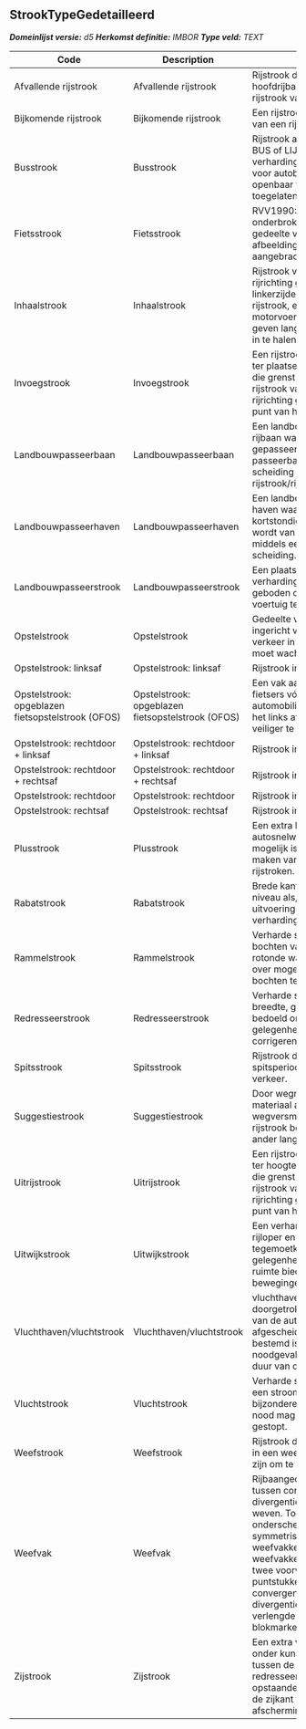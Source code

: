 ﻿## StrookTypeGedetailleerd

*__Domeinlijst versie:__ d5*
*__Herkomst definitie:__ IMBOR*
*__Type veld:__ TEXT*

|__Code__ |__Description__ |__Definitie__	|
|	---	|	---	|   ---	| 
| Afvallende rijstrook | Afvallende rijstrook | Rijstrook die zich afsplitst van de hoofdrijbaan en overgaat in een rijstrook van de afbuigende rijbaan. |
| Bijkomende rijstrook | Bijkomende rijstrook | Een rijstrook die aan de linkerzijde van een rijbaan wordt toegevoegd. |
| Busstrook | Busstrook | Rijstrook aangeduid door de tekst BUS of LIJNBUS op het verhardingsoppervlak en bestemd voor autobussen, ten behoeve van het openbaar vervoer en andere erop toegelaten motorvoertuigen. |
| Fietsstrook | Fietsstrook | RVV1990: Door doorgetrokken of onderbroken strepen gemarkeerd gedeelte van de rijbaan waarop afbeeldingen van een fiets zijn aangebracht. |
| Inhaalstrook | Inhaalstrook | Rijstrook van beperkte lengte, in rijrichting gezien gelegen aan de linkerzijde van een doorgaande rijstrook, en bedoeld om motorvoertuigen gelegenheid te geven langzaam rijdende voertuigen in te halen. |
| Invoegstrook | Invoegstrook | Een rijstrook met een beperkte lengte ter plaatse van een convergentiepunt, die grenst aan een doorgaande rijstrook van een rijbaan en, in rijrichting gezien, begint bij de spitse punt van het puntstuk. |
| Landbouwpasseerbaan | Landbouwpasseerbaan | Een landbouwpasseerbaan is een rijbaan waar landbouwverkeer gepasseerd kan worden. Deze passeerbaan is door een fysieke scheiding afgescheiden van de rijstrook/rijstroken. |
| Landbouwpasseerhaven | Landbouwpasseerhaven | Een landbouwpasseerhaven is een haven waar het landbouwverkeer kortstondig in stil staat. Deze haven wordt van de rijstrook afgescheiden middels een markering of een fysieke scheiding. |
| Landbouwpasseerstrook | Landbouwpasseerstrook | Een plaatselijke verbreding van de verharding waar ruimte wordt geboden om een tegemoetkomend voertuig te laten passeren. |
| Opstelstrook | Opstelstrook | Gedeelte van een rijbaan dat is ingericht voor het opstellen van verkeer in de aangegeven richting dat moet wachten op doorgang. |
| Opstelstrook: linksaf | Opstelstrook: linksaf | Rijstrook in een opstelvak. |
| Opstelstrook: opgeblazen fietsopstelstrook (OFOS) | Opstelstrook: opgeblazen fietsopstelstrook (OFOS) | Een vak aan een kruispint voor fietsers vóór de stopplaats van automobilisten om het sorteren voor het links afslaan te faciliteren en veiliger te maken. |
| Opstelstrook: rechtdoor + linksaf | Opstelstrook: rechtdoor + linksaf | Rijstrook in een opstelvak. |
| Opstelstrook: rechtdoor + rechtsaf | Opstelstrook: rechtdoor + rechtsaf | Rijstrook in een opstelvak. |
| Opstelstrook: rechtdoor | Opstelstrook: rechtdoor | Rijstrook in een opstelvak. |
| Opstelstrook: rechtsaf | Opstelstrook: rechtsaf | Rijstrook in een opstelvak. |
| Plusstrook | Plusstrook | Een extra linker rijstrook op de autosnelweg in Nederland die mogelijk is gemaakt door het smaller maken van de oorspronkelijke rijstroken. |
| Rabatstrook | Rabatstrook | Brede kantopsluiting op hetzelfde niveau als, maar in een andere uitvoering dan, het verhardingsoppervlak. |
| Rammelstrook | Rammelstrook | Verharde strook op en/of in de bochten van aansluitingen op een rotonde waar lange vrachtwagens over mogen rijden wanneer de bochten te krap zijn. |
| Redresseerstrook | Redresseerstrook | Verharde strook van beperkte breedte, gelegen naast de rijbaan, en bedoeld om weggebruikers gelegenheid te geven hun koers te corrigeren. |
| Spitsstrook | Spitsstrook | Rijstrook die alleen tijdens een spitsperiode toegankelijk is voor verkeer. |
| Suggestiestrook | Suggestiestrook | Door wegmarkering en/of kleur en/of materiaal aangegeven visuele wegversmalling (niet verplichte rijstrook bestemd voor fietsers en ander langzaam verkeer). |
| Uitrijstrook | Uitrijstrook | Een rijstrook met een beperkte lengte ter hoogte van een divergentiepunt, die grenst aan een doorgaande rijstrook van een rijbaan en in rijrichting gezien eindigt bij de spitse punt van het puntstuk. |
| Uitwijkstrook | Uitwijkstrook | Een verharde strook gelegen naast de rijloper en bedoeld om elkaar tegemoetkomende weggebruikers gelegenheid te geven te passeren en ruimte biedt voor corrigerende bewegingen buiten de rijloper. |
| Vluchthaven/vluchtstrook | Vluchthaven/vluchtstrook | vluchthaven of vluchtstrook: door een doorgetrokken streep van de rijbaan van de autosnelweg of autoweg afgescheiden weggedeelte, dat bestemd is voor gebruik in noodgevallen, behoudens voor de duur van openstelling als spitsstrook. |
| Vluchtstrook | Vluchtstrook | Verharde strook langs een rijbaan van een stroomweg, waarop uitsluitend in bijzondere gevallen of in geval van nood mag worden gereden of gestopt. |
| Weefstrook | Weefstrook | Rijstrook die behoort tot die rijstroken in een weefvak die minimaal vereist zijn om te kunnen weven. |
| Weefvak | Weefvak | Rijbaangedeelte van beperkte lengte tussen convergentiepunt en divergentiepunt, dat bedoeld is om te weven. Toelichting: Er kan onderscheid worden gemaakt in symmetrische en asymmetrische weefvakken. Symmetrische weefvakken moeten voldoen aan twee voorwaarden: zowel de puntstukken van het convergentiepunt als die van het divergentiepunt moeten in het verlengde van de toegepaste blokmarkering liggen. |
| Zijstrook | Zijstrook | Een extra verharde strook op en onder kunstwerken en in tunnels tussen de vluchtzone (of alleen de redresseerstrook) en de wand of de opstaande kant van een kunstwerk of de zijkant van een afschermingsvoorzieningsconstructie. |
